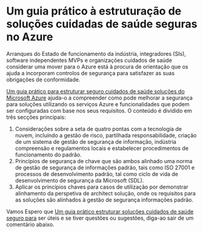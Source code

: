 <properties
   pageTitle="Um guia prático à estruturação de soluções cuidadas de saúde seguras no Azure | Microsoft Azure"
   description=" Este artigo ajuda-o a compreender como melhorar a segurança para soluções cuidadas de saúde utilizando os serviços Azure e funcionalidades que configurar. "
   services="security"
   documentationCenter="na"
   authors="TomShinder"
   manager="MBaldwin"
   editor="TomSh"/>

<tags
   ms.service="security"
   ms.devlang="na"
   ms.topic="article"
   ms.tgt_pltfrm="na"
   ms.workload="na"
   ms.date="09/06/2016"
   ms.author="terrylan"/>

# <a name="a-practical-guide-to-designing-secure-health-care-solutions-in-azure"></a>Um guia prático à estruturação de soluções cuidadas de saúde seguras no Azure

Arranques do Estado de funcionamento da indústria, integradores (SIs), software independentes MVPs e organizações cuidados de saúde considerar uma mover para o Azure está à procura de orientação que os ajuda a incorporam controlos de segurança para satisfazer as suas obrigações de conformidade.

[Um guia prático para estruturar seguro cuidados de saúde soluções do Microsoft Azure](https://aka.ms/azureindustrysecurity) ajuda-o a compreender como pode melhorar a segurança para soluções utilizando os serviços Azure e funcionalidades que podem ser configuradas com base nos seus requisitos.
O conteúdo é dividido em três secções principais:

1. Considerações sobre a seta de quatro pontas com a tecnologia de nuvem, incluindo a gestão de risco, partilhada responsabilidade, criação de um sistema de gestão de segurança de informação, indústria compreensão e regulamentos locais e estabelecer procedimentos de funcionamento do padrão.
2. Princípios de segurança de chave que são ambos alinhado uma norma de gestão de segurança de informações padrão, tais como ISO 27001 e processos de desenvolvimento padrão, tal como ciclo de vida de desenvolvimento de segurança da Microsoft (SDL).
3. Aplicar os princípios chaves para casos de utilização por demonstrar alinhamento da perspetiva de architect solução, onde os requisitos para as soluções são alinhados à gestão de segurança informações padrão.

Vamos Espero que [Um guia prático estruturar soluções cuidados de saúde seguro para](https://aka.ms/azureindustrysecurity) ser úteis e se tiver questões ou sugestões, diga-ao sair de um comentário abaixo.
